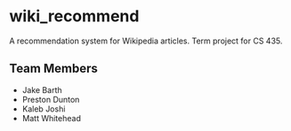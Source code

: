 # wiki_recommend
A recommendation system for Wikipedia articles.  Term project for CS 435.

## Team Members
- Jake Barth
- Preston Dunton
- Kaleb Joshi
- Matt Whitehead
